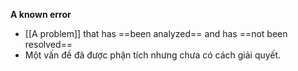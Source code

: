 **A known error**
- [[A problem]] that has ==been analyzed== and has ==not been resolved==
- Một vấn đề đã được phận tích nhưng chưa có cách giải quyết.